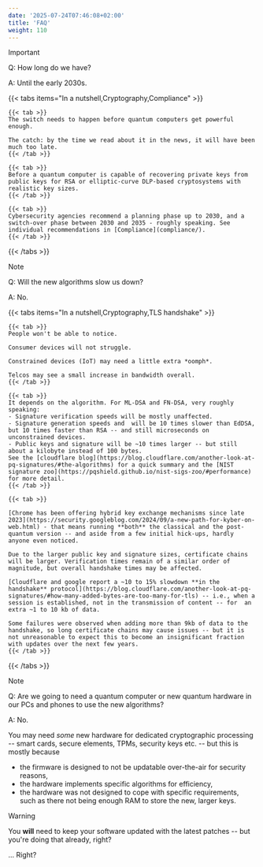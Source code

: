 ```yaml
---
date: '2025-07-24T07:46:08+02:00'
title: 'FAQ'
weight: 110
---
```

> [!IMPORTANT]
> Q: How long do we have?
> 
> A: Until the early 2030s.

{{< tabs items="In a nutshell,Cryptography,Compliance" >}}

    {{< tab >}}
    The switch needs to happen before quantum computers get powerful enough.
    
    The catch: by the time we read about it in the news, it will have been much too late.
    {{< /tab >}}

    {{< tab >}}
    Before a quantum computer is capable of recovering private keys from public keys for RSA or elliptic-curve DLP-based cryptosystems with realistic key sizes.
    {{< /tab >}}
    
    {{< tab >}}
    Cybersecurity agencies recommend a planning phase up to 2030, and a switch-over phase between 2030 and 2035 - roughly speaking. See individual recommendations in [Compliance](compliance/).
    {{< /tab >}}
    
{{< /tabs >}}




> [!NOTE]
> Q: Will the new algorithms slow us down?
>
> A: No.

{{< tabs items="In a nutshell,Cryptography,TLS handshake" >}}

    {{< tab >}}
    People won't be able to notice.

    Consumer devices will not struggle.

    Constrained devices (IoT) may need a little extra *oomph*.

    Telcos may see a small increase in bandwidth overall.
    {{< /tab >}}

    {{< tab >}}
    It depends on the algorithm. For ML-DSA and FN-DSA, very roughly speaking:
    - Signature verification speeds will be mostly unaffected.
    - Signature generation speeds and  will be 10 times slower than EdDSA, but 10 times faster than RSA -- and still microseconds on unconstrained devices.
    - Public keys and signature will be ~10 times larger -- but still about a kilobyte instead of 100 bytes.
    See the [cloudflare blog](https://blog.cloudflare.com/another-look-at-pq-signatures/#the-algorithms) for a quick summary and the [NIST signature zoo](https://pqshield.github.io/nist-sigs-zoo/#performance) for more detail.
    {{< /tab >}}
    
    {{< tab >}}

    [Chrome has been offering hybrid key exchange mechanisms since late 2023](https://security.googleblog.com/2024/09/a-new-path-for-kyber-on-web.html) - that means running **both** the classical and the post-quantum version -- and aside from a few initial hick-ups, hardly anyone even noticed.

    Due to the larger public key and signature sizes, certificate chains will be larger. Verification times remain of a similar order of magnitude, but overall handshake times may be affected.

    [Cloudflare and google report a ~10 to 15% slowdown **in the handshake** protocol](https://blog.cloudflare.com/another-look-at-pq-signatures/#how-many-added-bytes-are-too-many-for-tls) -- i.e., when a session is established, not in the transmission of content -- for  an extra ~1 to 10 kb of data.
    
    Some failures were observed when adding more than 9kb of data to the handshake, so long certificate chains may cause issues -- but it is not unreasonable to expect this to become an insignificant fraction with updates over the next few years.
    {{< /tab >}}
    
{{< /tabs >}}



> [!NOTE]
> Q: Are we going to need a quantum computer or new quantum hardware in our PCs and phones to use the new algorithms?
>
> A: No.

You may need _some_ new hardware for dedicated cryptographic processing -- smart cards, secure elements, TPMs, security keys etc. -- but this is mostly because
- the firmware is designed to not be updatable over-the-air for security reasons,
- the hardware implements specific algorithms for efficiency,
- the hardware was not designed to cope with specific requirements, such as there not being enough RAM to store the new, larger keys.

> [!WARNING]
> You **will** need to keep your software updated with the latest patches -- but you're doing that already, right?
>
> ... Right?